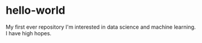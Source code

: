 # hello-world
My first ever repository
I'm interested in data science and machine learning.
I have high hopes. 
